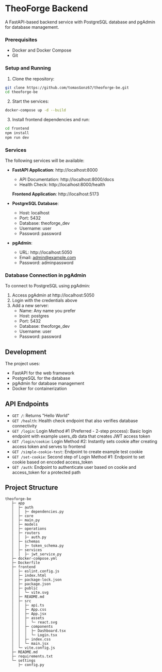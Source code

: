 # TheoForge Backend

A FastAPI-based backend service with PostgreSQL database and pgAdmin for database management.

### Prerequisites
- Docker and Docker Compose
- Git

### Setup and Running

1. Clone the repository:
```bash
git clone https://github.com/tomasGonz67/theoforge-be.git
cd theoforge-be
```

2. Start the services:
```bash
docker-compose up -d --build
```

3. Install frontend dependencies and run:
```bash
cd frontend
npm install
npm run dev
``` 

### Services

The following services will be available:

- **FastAPI Application**: http://localhost:8000
  - API Documentation: http://localhost:8000/docs
  - Health Check: http://localhost:8000/health

  **Frontend Application**: http://localhost:5173

- **PostgreSQL Database**:
  - Host: localhost
  - Port: 5432
  - Database: theoforge_dev
  - Username: user
  - Password: password

- **pgAdmin**:
  - URL: http://localhost:5050
  - Email: admin@example.com
  - Password: adminpassword

### Database Connection in pgAdmin

To connect to PostgreSQL using pgAdmin:

1. Access pgAdmin at http://localhost:5050
2. Login with the credentials above
3. Add a new server:
   - Name: Any name you prefer
   - Host: postgres
   - Port: 5432
   - Database: theoforge_dev
   - Username: user
   - Password: password

## Development

The project uses:
- FastAPI for the web framework
- PostgreSQL for the database
- pgAdmin for database management
- Docker for containerization

## API Endpoints

- `GET /`: Returns "Hello World"
- `GET /health`: Health check endpoint that also verifies database connectivity
- `GET /login`: Login Method #1 (Preferred - 2-step process): Basic login endpoint with example users_db data that creates JWT access token
- `GET /login/cookie`: Login Method #2: Instantly sets cookie after creating access token and serves to frontend
- `GET /simple-cookie-test`: Endpoint to create example test cookie
- `GET /set-cookie`: Second step of Login Method #1: Endpoint to set cookie based on encoded access_token
- `GET /auth`: Endpoint to authenticate user based on cookie and access_token for a protected path


## Project Structure

```
theoforge-be
   ├─ app
   │  ├─ auth
   │  │  ├─ dependencies.py
   │  ├─ core
   │  ├─ main.py
   │  ├─ models
   │  ├─ operations
   │  ├─ routers
   │  │  ├─ auth.py
   │  ├─ schemas
   │  │  ├─ token_schema.py
   │  ├─ services
   │  │  ├─ jwt_service.py
   ├─ docker-compose.yml
   ├─ Dockerfile
   ├─ frontend
   │  ├─ eslint.config.js
   │  ├─ index.html
   │  ├─ package-lock.json
   │  ├─ package.json
   │  ├─ public
   │  │  └─ vite.svg
   │  ├─ README.md
   │  ├─ src
   │  │  ├─ api.ts
   │  │  ├─ App.css
   │  │  ├─ App.jsx
   │  │  ├─ assets
   │  │  │  └─ react.svg
   │  │  ├─ components
   │  │  │  ├─ Dashboard.tsx
   │  │  │  └─ Login.tsx
   │  │  ├─ index.css
   │  │  └─ main.jsx
   │  └─ vite.config.js
   ├─ README.md
   ├─ requirements.txt
   └─ settings
      ├─ config.py
``` 